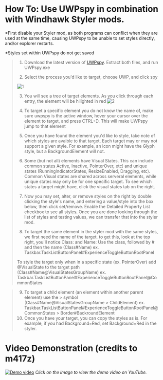 # How To: Use UWPspy in combination with Windhawk Styler mods.
*First disable your Styler mod, as both programs can conflict when they are used at the same time, causing UWPspy to be unable to set styles directly, and/or explorer restarts.

*Styles set within UWPspy do not get saved

> 1. Download the latest version of [UWPspy](https://ramensoftware.com/downloads/uwpspy.zip). Extract both files, and run UWPspy.exe
>
> 2. Select the process you'd like to target, choose UWP, and click spy
> 
> ![1](https://github.com/user-attachments/assets/f78896e4-2fa0-49a8-b63b-bd08cec2bb42)
>
> 3. You will see a tree of target elements. As you click through each entry, the element will be hilighted in red
> ![2](https://github.com/user-attachments/assets/8b88a3be-b25a-46ff-83db-edb755b87aec)
>
> 4. To target a specific element you do not know the name of, make sure uwpspy is the active window, hover your cursor over the element to target, and press CTRL+D. This will make UWPspy jump to that element
>
> 5. Once you have found the element you'd like to style, take note of which styles are avaible to that target. Each target may or may not support a given style. For example, an icon might have the Glyph style, but a BackgroundElement will not.
>
> 6. Some (but not all) elements have Visual States. This can include common states Active, Inactive, PointerOver, etc) and unique states (RunningIndicatorStates, ResizeEnabled, Dragging, etc). Common Visual states are shared across serveral elements, while unique states may only be for one specific target. To see which states a target might have, click the visual states tab on the right.  
>
> 7. Now you may set, alter, or remove styles on the right by double clicking the style's name, and entering a value/style into the box below, then click set/remove. Enable the Detailed Property List checkbox to see all styles. Once you are done looking through the list of styles and testing values, we can transfer that into the styler mod. 
>
> 8. To target the same element in the styler mod with the same styles, we first need the name of the target. to get this, look at the top right, you'll notice Class: and Name:
> Use the class, followed by # and then the name (Class#Name)
> ex.
> Taskbar.TaskListButtonPanel#ExperienceToggleButtonRootPanel
>
> To style the target only when in a specific state (ex. PointerOver) add @VisualState to the target path (Class#Name@VisualStatesGroupName)
> ex.
> Taskbar.TaskListButtonPanel#ExperienceToggleButtonRootPanel@CommonStates

> 9. To target a child element (an element within another parent element) use the > symbol (Class#Name@VisualStatesGroupName > ChildElement)
> ex.
> Taskbar.TaskListButtonPanel#ExperienceToggleButtonRootPanel@CommonStates > Border#BackroundElement
> 10. Once you have your target, you can copy the styles as is. For example, if you had Background=Red, set Background=Red in the styler. 

# Video Demonstration (credits to m417z)
[![Demo video](https://github.com/m417z/UWPSpy/raw/main/screenshot-video.png)](https://youtu.be/Zxgk_BOVpfk)
*Click on the image to view the demo video on YouTube.*
